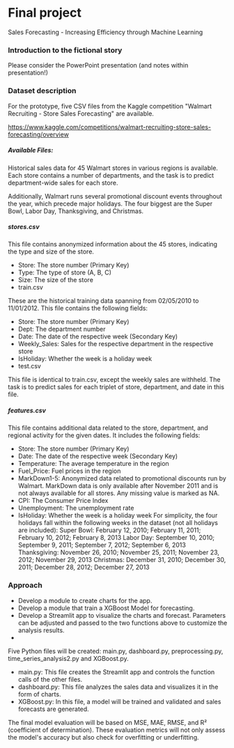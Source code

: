 # Final project

Sales Forecasting - Increasing Efficiency through Machine Learning

### Introduction to the fictional story
Please consider the PowerPoint presentation (and notes within presentation!)


### Dataset description
For the prototype, five CSV files from the Kaggle competition "Walmart Recruiting - Store Sales Forecasting" are available.

https://www.kaggle.com/competitions/walmart-recruiting-store-sales-forecasting/overview

##### Available Files:

Historical sales data for 45 Walmart stores in various regions is available. Each store contains a number of departments, and the task is to predict department-wide sales for each store.

Additionally, Walmart runs several promotional discount events throughout the year, which precede major holidays. The four biggest are the Super Bowl, Labor Day, Thanksgiving, and Christmas.

##### stores.csv

This file contains anonymized information about the 45 stores, indicating the type and size of the store.

- Store: The store number (Primary Key)
- Type: The type of store (A, B, C)
- Size: The size of the store
- train.csv

These are the historical training data spanning from 02/05/2010 to 11/01/2012. This file contains the following fields:

- Store: The store number (Primary Key)
- Dept: The department number
- Date: The date of the respective week (Secondary Key)
- Weekly_Sales: Sales for the respective department in the respective store
- IsHoliday: Whether the week is a holiday week
- test.csv

This file is identical to train.csv, except the weekly sales are withheld. The task is to predict sales for each triplet of store, department, and date in this file.

##### features.csv

This file contains additional data related to the store, department, and regional activity for the given dates. It includes the following fields:

- Store: The store number (Primary Key)
- Date: The date of the respective week (Secondary Key)
- Temperature: The average temperature in the region
- Fuel_Price: Fuel prices in the region
- MarkDown1-5: Anonymized data related to promotional discounts run by Walmart. MarkDown data is only available after November 2011 and is not always available for all stores. Any missing value is marked as NA.
- CPI: The Consumer Price Index
- Unemployment: The unemployment rate
- IsHoliday: Whether the week is a holiday week
For simplicity, the four holidays fall within the following weeks in the dataset (not all holidays are included):
Super Bowl: February 12, 2010; February 11, 2011; February 10, 2012; February 8, 2013
Labor Day: September 10, 2010; September 9, 2011; September 7, 2012; September 6, 2013
Thanksgiving: November 26, 2010; November 25, 2011; November 23, 2012; November 29, 2013
Christmas: December 31, 2010; December 30, 2011; December 28, 2012; December 27, 2013

### Approach

- Develop a module to create charts for the app.
- Develop a module that train a XGBoost Model for forecasting.
- Develop a Streamlit app to visualize the charts and forecast. Parameters can be adjusted and passed to the two functions above to customize the analysis results.
- 
Five Python files will be created: main.py, dashboard.py, preprocessing.py, time_series_analysis2.py and XGBoost.py.
- main.py: This file creates the Streamlit app and controls the function calls of the other files.
- dashboard.py: This file analyzes the sales data and visualizes it in the form of charts.
- XGBoost.py: In this file, a model will be trained and validated and sales forecasts are generated.

The final model evaluation will be based on MSE, MAE, RMSE, and R² (coefficient of determination). These evaluation metrics will not only assess the model's accuracy but also check for overfitting or underfitting. 

